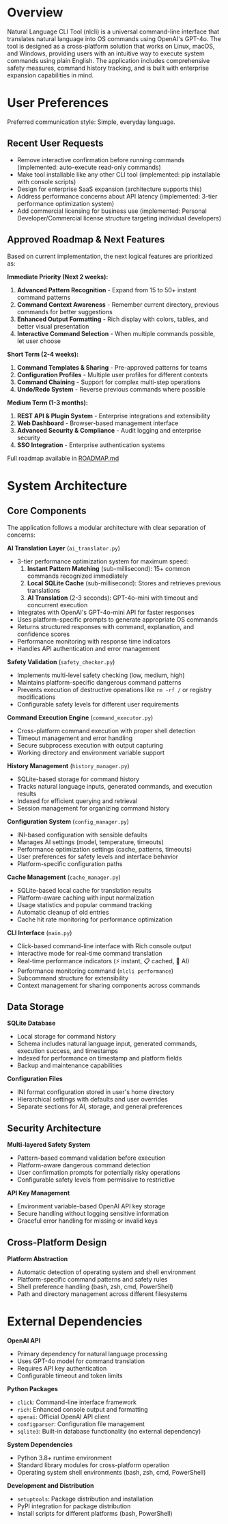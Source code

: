 # Overview

Natural Language CLI Tool (nlcli) is a universal command-line interface that translates natural language into OS commands using OpenAI's GPT-4o. The tool is designed as a cross-platform solution that works on Linux, macOS, and Windows, providing users with an intuitive way to execute system commands using plain English. The application includes comprehensive safety measures, command history tracking, and is built with enterprise expansion capabilities in mind.

# User Preferences

Preferred communication style: Simple, everyday language.

## Recent User Requests
- Remove interactive confirmation before running commands (implemented: auto-execute read-only commands)
- Make tool installable like any other CLI tool (implemented: pip installable with console scripts)
- Design for enterprise SaaS expansion (architecture supports this)
- Address performance concerns about API latency (implemented: 3-tier performance optimization system)
- Add commercial licensing for business use (implemented: Personal Developer/Commercial license structure targeting individual developers)

## Approved Roadmap & Next Features

Based on current implementation, the next logical features are prioritized as:

**Immediate Priority (Next 2 weeks):**
1. **Advanced Pattern Recognition** - Expand from 15 to 50+ instant command patterns
2. **Command Context Awareness** - Remember current directory, previous commands for better suggestions  
3. **Enhanced Output Formatting** - Rich display with colors, tables, and better visual presentation
4. **Interactive Command Selection** - When multiple commands possible, let user choose

**Short Term (2-4 weeks):**
1. **Command Templates & Sharing** - Pre-approved patterns for teams
2. **Configuration Profiles** - Multiple user profiles for different contexts
3. **Command Chaining** - Support for complex multi-step operations
4. **Undo/Redo System** - Reverse previous commands where possible

**Medium Term (1-3 months):**
1. **REST API & Plugin System** - Enterprise integrations and extensibility
2. **Web Dashboard** - Browser-based management interface
3. **Advanced Security & Compliance** - Audit logging and enterprise security
4. **SSO Integration** - Enterprise authentication systems

Full roadmap available in [ROADMAP.md](ROADMAP.md)

# System Architecture

## Core Components

The application follows a modular architecture with clear separation of concerns:

**AI Translation Layer** (`ai_translator.py`)
- 3-tier performance optimization system for maximum speed:
  1. **Instant Pattern Matching** (sub-millisecond): 15+ common commands recognized immediately
  2. **Local SQLite Cache** (sub-millisecond): Stores and retrieves previous translations
  3. **AI Translation** (2-3 seconds): GPT-4o-mini with timeout and concurrent execution
- Integrates with OpenAI's GPT-4o-mini API for faster responses
- Uses platform-specific prompts to generate appropriate OS commands
- Returns structured responses with command, explanation, and confidence scores
- Performance monitoring with response time indicators
- Handles API authentication and error management

**Safety Validation** (`safety_checker.py`)
- Implements multi-level safety checking (low, medium, high)
- Maintains platform-specific dangerous command patterns
- Prevents execution of destructive operations like `rm -rf /` or registry modifications
- Configurable safety levels for different user requirements

**Command Execution Engine** (`command_executor.py`)
- Cross-platform command execution with proper shell detection
- Timeout management and error handling
- Secure subprocess execution with output capturing
- Working directory and environment variable support

**History Management** (`history_manager.py`)
- SQLite-based storage for command history
- Tracks natural language inputs, generated commands, and execution results
- Indexed for efficient querying and retrieval
- Session management for organizing command history

**Configuration System** (`config_manager.py`)
- INI-based configuration with sensible defaults
- Manages AI settings (model, temperature, timeouts)
- Performance optimization settings (cache, patterns, timeouts)
- User preferences for safety levels and interface behavior
- Platform-specific configuration paths

**Cache Management** (`cache_manager.py`)
- SQLite-based local cache for translation results
- Platform-aware caching with input normalization
- Usage statistics and popular command tracking
- Automatic cleanup of old entries
- Cache hit rate monitoring for performance optimization

**CLI Interface** (`main.py`)
- Click-based command-line interface with Rich console output
- Interactive mode for real-time command translation
- Real-time performance indicators (⚡ instant, 📋 cached, 🤖 AI)
- Performance monitoring command (`nlcli performance`)
- Subcommand structure for extensibility
- Context management for sharing components across commands

## Data Storage

**SQLite Database**
- Local storage for command history
- Schema includes natural language input, generated commands, execution success, and timestamps
- Indexed for performance on timestamp and platform fields
- Backup and maintenance capabilities

**Configuration Files**
- INI format configuration stored in user's home directory
- Hierarchical settings with defaults and user overrides
- Separate sections for AI, storage, and general preferences

## Security Architecture

**Multi-layered Safety System**
- Pattern-based command validation before execution
- Platform-aware dangerous command detection
- User confirmation prompts for potentially risky operations
- Configurable safety levels from permissive to restrictive

**API Key Management**
- Environment variable-based OpenAI API key storage
- Secure handling without logging sensitive information
- Graceful error handling for missing or invalid keys

## Cross-Platform Design

**Platform Abstraction**
- Automatic detection of operating system and shell environment
- Platform-specific command patterns and safety rules
- Shell preference handling (bash, zsh, cmd, PowerShell)
- Path and directory management across different filesystems

# External Dependencies

**OpenAI API**
- Primary dependency for natural language processing
- Uses GPT-4o model for command translation
- Requires API key authentication
- Configurable timeout and token limits

**Python Packages**
- `click`: Command-line interface framework
- `rich`: Enhanced console output and formatting
- `openai`: Official OpenAI API client
- `configparser`: Configuration file management
- `sqlite3`: Built-in database functionality (no external dependency)

**System Dependencies**
- Python 3.8+ runtime environment
- Standard library modules for cross-platform operation
- Operating system shell environments (bash, zsh, cmd, PowerShell)

**Development and Distribution**
- `setuptools`: Package distribution and installation
- PyPI integration for package distribution
- Install scripts for different platforms (bash, PowerShell)
